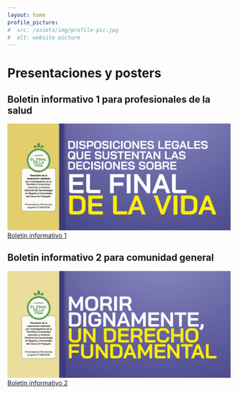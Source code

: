 ```yaml
---
layout: home
profile_picture:
#  src: /assets/img/profile-pic.jpg
#  alt: website picture
---
```


# Presentaciones y posters

## Boletin informativo 1 para profesionales de la salud
<img src="assets/img/content/Boletin1.PNG" width="600px">
<a href="assets/img/content/docs/Boletin Info 1.pdf" target="_blank">Boletin informativo 1</a>

## Boletin informativo 2 para comunidad general
<img src="assets/img/content/Boletin2.PNG" width="600px">
<a href="assets/img/content/docs/Boletin Info 2.pdf" target="_blank">Boletin informativo 2</a>